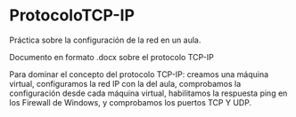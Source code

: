 # ProtocoloTCP-IP
Práctica sobre la configuración de la red en un aula.


Documento en formato .docx sobre el protocolo TCP-IP

Para dominar el concepto del protocolo TCP-IP: creamos una máquina virtual, configuramos la red IP con la del aula, comprobamos la configuración
desde cada máquina virtual, habilitamos la respuesta ping en los Firewall de Windows, y comprobamos los puertos TCP Y UDP.
